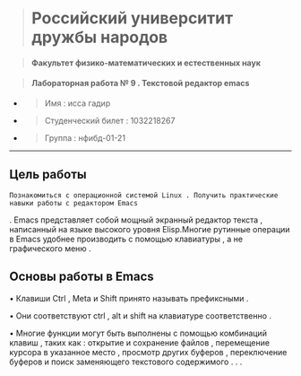 > #  Российский университит дружбы народов

> #### Факультет физико-математических и естественных наук


> #### Лабораторная работа № 9 . Текстовой редактор emacs


*  >  Имя : исса гадир 
*  >  Студенческий билет : 1032218267
*  >  Группа :  нфибд-01-21

---

## **Цель работы**
 `Познакомиться с операционной системой Linux . Получить практические навыки работы с редактором Emacs` 
 
. Emacs представляет собой мощный экранный редактор текста , написанный на языке высокого уровня Elisp.Многие рутинные операции в Emacs удобнее производить с помощью клавиатуры , а не графического меню . 

## **Основы работы в Emacs** 

•	Клавиши Ctrl , Meta и Shift принято называть префиксными . 

•	Они соответствуют ctrl , alt и shift на клавиатуре соответственно .

•	Многие функции могут быть выполнены с помощью комбинаций клавиш , таких как : открытие и сохранение файлов , перемещение курсора в указанное место , просмотр других буферов , переключение буферов и поиск заменяющего текстового содержимого . . .
